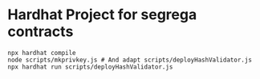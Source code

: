 # Hardhat Project for segrega contracts

```shell
npx hardhat compile
node scripts/mkprivkey.js # And adapt scripts/deployHashValidator.js
npx hardhat run scripts/deployHashValidator.js
```

